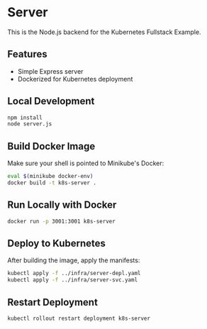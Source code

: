 # Server

This is the Node.js backend for the Kubernetes Fullstack Example.

## Features
- Simple Express server
- Dockerized for Kubernetes deployment

## Local Development

```bash
npm install
node server.js
```

## Build Docker Image

Make sure your shell is pointed to Minikube's Docker:

```bash
eval $(minikube docker-env)
docker build -t k8s-server .
```

## Run Locally with Docker

```bash
docker run -p 3001:3001 k8s-server
```

## Deploy to Kubernetes

After building the image, apply the manifests:

```bash
kubectl apply -f ../infra/server-depl.yaml
kubectl apply -f ../infra/server-svc.yaml
```

## Restart Deployment

```bash
kubectl rollout restart deployment k8s-server
```